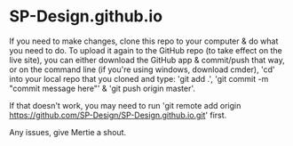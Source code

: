 # SP-Design.github.io
If you need to make changes, clone this repo to your computer & do what you need to do. 
To upload it again to the GitHub repo (to take effect on the live site), you can either download the GitHub app & commit/push that way, or on the command line (if you're using windows, download cmder), 'cd' into your local repo that you cloned and type: 'git add .', 'git commit -m "commit message here"' & 'git push origin master'.
    
If that doesn't work, you may need to run 'git remote add origin https://github.com/SP-Design/SP-Design.github.io.git' first.

Any issues, give Mertie a shout.
